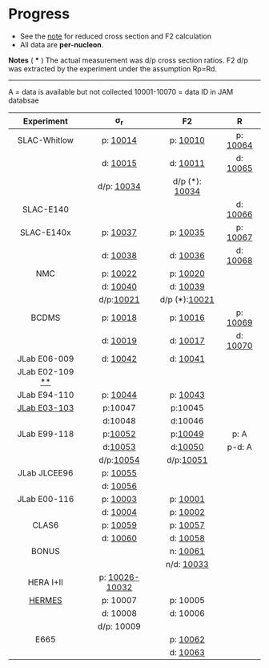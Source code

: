 # Progress 

* See the [note][note] for reduced cross section and F2 calculation
* All data are __per-nucleon__.

**Notes**
( __*__ ) The actual measurement was d/p cross section ratios. F2 d/p was extracted by the experiment under the assumption Rp=Rd.

-----------------------------------------
A           = data is available but not collected
10001-10070 = data ID in JAM databsae

|Experiment      | &sigma;<sub>r</sub>       |  F2                     |   R                    |
| :--:           | :--:                      | :--:                    | :--:                   | 
|SLAC-Whitlow    | p:  [10014][slac_sp]       | p: [10010][slac_p]     | p: [10064][slac_rp]  |
|                | d:  [10015][slac_sd]       | d: [10011][slac_d]     | d: [10065][slac_rp]  |
|                | d/p: [10034][slac_dp]     | d/p (*): [10034][slac_dp] |                        |
|SLAC-E140       |                           |                         | d: [10066][e140_r]    |    
|SLAC-E140x      | p: [10037][e140x_sp]      | p: [10035][e140x_p]     | p: [10067][e140x_rp]|
|                | d: [10038][e140x_sd]      | d: [10036][e140x_d]     | d: [10068][e140x_rd]|
|NMC             | p: [10022][nmc_sp]        | p: [10020][nmc_p]       |            |
|                | d: [10040][nmc_sd]        | d: [10039][nmc_d]       |            |
|                | d/p:[10021][nmc_dp]       | d/p (*):[10021][nmc_dp] |            |
|BCDMS           | p: [10018][bcdms_sp]       | p: [10016][bcdms_p]     | p: [10069][bcdms_rp] |
|                | d: [10019][bcdms_sd]       | d: [10017][bcdms_d]     | d: [10070][bcdms_rd] |
|JLab E06-009          | d: [10042][e06009_sd] | d: [10041][e06009_d]  |            |
|JLab E02-109 [**][e02109]| || 
|JLab E94-110          | p: [10044][e94110_sp] | p: [10043][e94110_p]  |            |
|[JLab E03-103][e03103]| p:10047               |p:10045                |            |
|                      | d:10048               |d:10046                |            |
|JLab E99-118    | p:[10052][e99118_sp]        | p:[10049][e99118_p]   |p:   A      |
|                | d:[10053][e99118_sd]        | d:[10050][e99118_d]   |p-d: A      |
|                | d/p:[10054][e99118_sdp]     | d/p:[10051][e99118_dp]|            |
|JLab JLCEE96    | p: [10055][ioana_sp]        |                       |            |
|                | d: [10056][ioana_sd]        |                       |            |
|JLab E00-116    | p: [10003][e00116_sp]       | p: [10001][e00116_p]  |            |
|                | d: [10004][e00116_sd]       | p: [10002][e00116_d]  |            |
|CLAS6           | p: [10059][clas_sp]         | p: [10057][clas_p]    |            |
|                | d: [10060][clas_sd]         | d: [10058][clas_d]    |            |
|BONUS           |                             | n: [10061][bonus_n]   |            |
|                |                             | n/d: [10033][bonus_nd]|            |
|HERA I+II       | p: [10026- 10032][hera]     |                       |            |
|[HERMES][hermes]| p: 10007                  | p:   10005              |            |
|                | d: 10008                  | d:   10006              |            |
|                | d/p: 10009                |                         |            |
|E665            |                           | p: [10062][e665_p]      ||
|                |                           | d: [10063][e665_d]      ||


[note]:src/cj-notes.pdf
[slac_sp]:comments/slac_sp.md
[slac_sd]:comments/slac_sp.md
[slac_p]:comments/slac_p.md
[slac_d]:comments/slac_p.md
[slac_dp]:comments/slac_dp.md
[slac_rp]:comments/slac_rp.md
[slac_rd]:comments/slac_rp.md
[e140_r]:comments/e140_r.md
[e140x_sp]:comments/e140x_sp.md
[e140x_sd]:comments/e140x_sp.md
[e140x_p]:comments/e140x_p.md
[e140x_d]:comments/e140x_p.md
[e140x_rp]:comments/e140x_r.md
[e140x_rd]:comments/e140x_r.md
[nmc_sp]:comments/nmc_sp.md
[nmc_sd]:comments/nmc_sp.md
[nmc_p]:comments/nmc_p.md
[nmc_d]:comments/nmc_p.md
[nmc_rp]:comments/nmc_rp.md
[nmc_rd]:comments/nmc_rp.md
[nmc_dp]:comments/nmc_dp.md
[e06009]:comments/e06009_sd.md
[e06009_d]:comments/e06009_d.md
[e06009_sd]:comments/e06009_sd.md
[e03103]:comments/e03103.md
[e02109]:comments/e02109.md
[e94110_sp]:comments/e94110_sp.md
[e94110_p]:comments/e94110_p.md
[ioana_sp]:comments/ioana_sd.md
[ioana_sd]:comments/ioana_sd.md
[e99118_p]:comments/e99118_p.md
[e99118_d]:comments/e99118_p.md
[e99118_dp]:comments/e99118_p.md
[e99118_sp]:comments/e99118_sp.md
[e99118_sd]:comments/e99118_sp.md
[e99118_sdp]:comments/e99118_sdp.md
[bonus_n]:comments/bonus_n.md
[slac101_d]:comments/slac101_d.md
[e00116_p]:comments/jl00106.md
[e00116_d]:comments/jl00106.md
[e00116_sp]:comments/jl00106.md
[e00116_sd]:comments/jl00106.md
[hermes]:comments/HERMES_DIS.md
[hera]:comments/HERA2.md
[bcdms_p]:comments/bcdms_p.md
[bcdms_d]:comments/bcdms_p.md
[bcdms_sp]:comments/bcdms_p.md
[bcdms_sd]:comments/bcdms_p.md
[bcdms_rp]:comments/bcdms_r.md
[bcdms_rd]:comments/bcdms_r.md
[clas_p]:comments/clas_p.md
[clas_d]:comments/clas_p.md
[clas_sp]:comments/clas_sp.md
[clas_sd]:comments/clas_sd.md
[e665_p]: comments/e665_p.md
[e665_d]: comments/e665_p.md
[bonus_nd]: comments/bonus_nd.md
